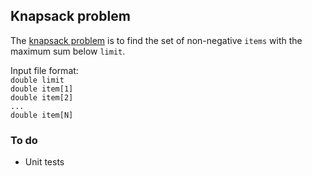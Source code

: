 ## Knapsack problem

The [knapsack problem](https://en.wikipedia.org/wiki/Knapsack_problem) is to find the set of non-negative `items` with the maximum sum below `limit`.

Input file format:  
`double limit`  
`double item[1]`  
`double item[2]`  
`...`  
`double item[N]`

### To do
* Unit tests
